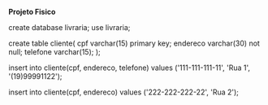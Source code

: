 **Projeto Fisico**

create database livraria;
use livraria;

create table cliente(
  cpf varchar(15) primary key;
  endereco varchar(30) not null;
  telefone varchar(15);
);

insert into cliente(cpf, endereco, telefone) values ('111-111-111-11',
'Rua 1', '(19)99991122');

insert into cliente(cpf, endereco) values ('222-222-222-22', 'Rua 2');

